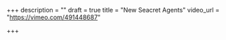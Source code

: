 +++
description = ""
draft = true
title = "New Seacret Agents"
video_url = "https://vimeo.com/491448687"

+++
